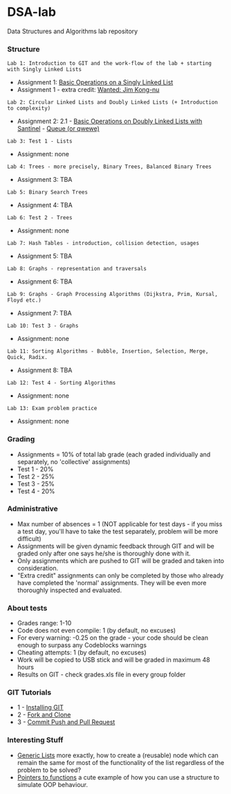 # DSA-lab

Data Structures and Algorithms lab repository


### Structure

```
Lab 1: Introduction to GIT and the work-flow of the lab + starting with Singly Linked Lists
```
* Assignment 1: [Basic Operations on a Singly Linked List](https://github.com/AC-2015-Sem2/DSA-lab/tree/master/Assignments/Assignment%201) 
* Assignment 1 - extra credit: [Wanted: Jim Kong-nu](https://github.com/AC-2015-Sem2/DSA-lab/tree/master/Assignments/Assignment%201%20-%20extra%20credit) 

```
Lab 2: Circular Linked Lists and Doubly Linked Lists (+ Introduction to complexity)
```
* Assignment 2: 2.1 - [Basic Operations on Doubly Linked Lists with Santinel](https://github.com/AC-2015-Sem2/DSA-lab/tree/master/Assignments/Assignment%202.1%20-%20doubly%20linked%20lists)
					- [Queue (or qwewe)](https://github.com/AC-2015-Sem2/DSA-lab/tree/master/Assignments/Assignment%202.2%20-%20queue)

```
Lab 3: Test 1 - Lists
```
* Assignment: none

```
Lab 4: Trees - more precisely, Binary Trees, Balanced Binary Trees
```
* Assignment 3: TBA

```
Lab 5: Binary Search Trees
```
* Assignment 4: TBA

```
Lab 6: Test 2 - Trees
```
* Assignment: none

```
Lab 7: Hash Tables - introduction, collision detection, usages
```
* Assignment 5: TBA

```
Lab 8: Graphs - representation and traversals
```
* Assignment 6: TBA

```
Lab 9: Graphs - Graph Processing Algorithms (Dijkstra, Prim, Kursal, Floyd etc.)
```
* Assignment 7: TBA

```
Lab 10: Test 3 - Graphs
```
* Assignment: none

```
Lab 11: Sorting Algorithms - Bubble, Insertion, Selection, Merge, Quick, Radix.
```
* Assignment 8: TBA

```
Lab 12: Test 4 - Sorting Algorithms
```
* Assignment: none

```
Lab 13: Exam problem practice
```
* Assignment: none


### Grading

* Assignments = 10% of total lab grade (each graded individually and separately, no 'collective' assignments)
* Test 1 - 20%
* Test 2 - 25%
* Test 3 - 25%
* Test 4 - 20%


### Administrative

* Max number of absences = 1 (NOT applicable for test days - if you miss a test day, you'll have to take the test separately, problem will be more difficult)
* Assignments will be given dynamic feedback through GIT and will be graded only after one says he/she is thoroughly done with it.
* Only assignments which are pushed to GIT will be graded and taken into consideration.
* "Extra credit" assignments can only be completed by those who already have completed the 'normal' assignments. They will be even more thoroughly inspected and evaluated.

### About tests

* Grades range: 1-10
* Code does not even compile: 1 (by default, no excuses)
* For every warning: -0.25 on the grade - your code should be clean enough to surpass any Codeblocks warnings
* Cheating attempts: 1 (by default, no excuses)
* Work will be copied to USB stick and will be graded in maximum 48 hours
* Results on GIT - check grades.xls file in every group folder


### GIT Tutorials

* 1 - [Installing GIT](https://www.youtube.com/watch?v=4ZNYfbXnpXQ&list=PLxDrAnoepRN2OXJ4boGqPF0LIADjWGqe7&index=1)
* 2 - [Fork and Clone](https://www.youtube.com/watch?v=mJQAfbARvMI&index=2&list=PLxDrAnoepRN2OXJ4boGqPF0LIADjWGqe7)
* 3 - [Commit Push and Pull Request](https://www.youtube.com/watch?v=nPq0yClIDhM&index=3&list=PLxDrAnoepRN2OXJ4boGqPF0LIADjWGqe7)


### Interesting Stuff

* [Generic Lists](https://github.com/AC-2015-Sem2/DSA-lab/tree/master/Interesting%20Stuff/GenericLists) more exactly, how to create a (reusable) node which can remain the same for most of the functionality of the list regardless of the problem to be solved?
* [Pointers to functions](https://github.com/AC-2015-Sem2/DSA-lab/tree/master/Interesting%20Stuff/PointersToFunctions) a cute example of how you can use a structure to simulate OOP behaviour.

